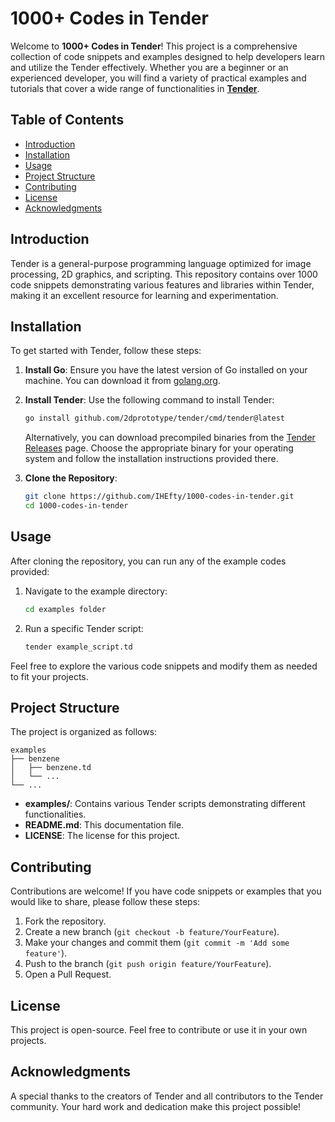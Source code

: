 # 1000+ Codes in Tender

Welcome to **1000+ Codes in Tender**! This project is a comprehensive collection of code snippets and examples designed to help developers learn and utilize the Tender effectively. Whether you are a beginner or an experienced developer, you will find a variety of practical examples and tutorials that cover a wide range of functionalities in [**Tender**](https://github.com/2dprototype/tender).

## Table of Contents
- [Introduction](#introduction)
- [Installation](#installation)
- [Usage](#usage)
- [Project Structure](#project-structure)
- [Contributing](#contributing)
- [License](#license)
- [Acknowledgments](#acknowledgments)

## Introduction

Tender is a general-purpose programming language optimized for image processing, 2D graphics, and scripting. This repository contains over 1000 code snippets demonstrating various features and libraries within Tender, making it an excellent resource for learning and experimentation.

## Installation

To get started with Tender, follow these steps:

1. **Install Go**: Ensure you have the latest version of Go installed on your machine. You can download it from [golang.org](https://golang.org/dl/).

2. **Install Tender**: Use the following command to install Tender:
   ```bash
   go install github.com/2dprototype/tender/cmd/tender@latest
   ```

   Alternatively, you can download precompiled binaries from the [Tender Releases](https://github.com/2dprototype/tender/releases) page. Choose the appropriate binary for your operating system and follow the installation instructions provided there.

3. **Clone the Repository**:
   ```bash
   git clone https://github.com/IHEfty/1000-codes-in-tender.git
   cd 1000-codes-in-tender
   ```

## Usage

After cloning the repository, you can run any of the example codes provided:

1. Navigate to the example directory:
   ```bash
   cd examples folder
   ```

2. Run a specific Tender script:
   ```bash
   tender example_script.td
   ```

Feel free to explore the various code snippets and modify them as needed to fit your projects.

## Project Structure

The project is organized as follows:

```
examples
├── benzene
│   ├── benzene.td
│   └── ...
└── ...
```

- **examples/**: Contains various Tender scripts demonstrating different functionalities.
- **README.md**: This documentation file.
- **LICENSE**: The license for this project.

## Contributing

Contributions are welcome! If you have code snippets or examples that you would like to share, please follow these steps:

1. Fork the repository.
2. Create a new branch (`git checkout -b feature/YourFeature`).
3. Make your changes and commit them (`git commit -m 'Add some feature'`).
4. Push to the branch (`git push origin feature/YourFeature`).
5. Open a Pull Request.

## License

This project is open-source. Feel free to contribute or use it in your own projects.

## Acknowledgments

A special thanks to the creators of Tender and all contributors to the Tender community. Your hard work and dedication make this project possible!
